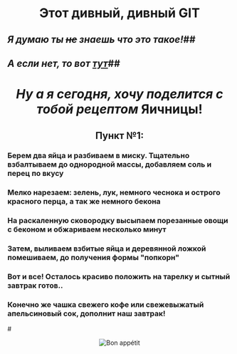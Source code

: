 # <center>**Этот дивный, дивный GIT**</center>


## _Я думаю ты ~~не~~ знаешь что это такое!_##
## _А если нет, то вот [тут](https://practicum.yandex.ru/profile/git-basics/ "тебе все подробно объяснят!")_##


# <center>_Ну а я сегодня, хочу поделится с тобой рецептом_ **Яичницы**!<center>


## <center>**Пункт №1:**</center>

### Берем два яйца и разбиваем в миску. Тщательно взбалтываем до однородной массы, добавляем соль и перец по вкусу
### Мелко нарезаем: зелень, лук, немного чеснока и острого красного перца, а так же немного бекона
### На раскаленную сковородку высыпаем порезанные овощи с беконом и обжариваем несколько минут
### Затем, выливаем взбитые яйца и деревянной ложкой помешиваем, до получения формы "попкорн"
### Вот и все! Осталось красиво положить на тарелку и сытный завтрак готов..
### Конечно же чашка свежего кофе или свежевыжатый апельсиновый сок, дополнит наш завтрак!


#<center>![**Bon appétit**](https://ibb.co/3YS4z3V)</center>
